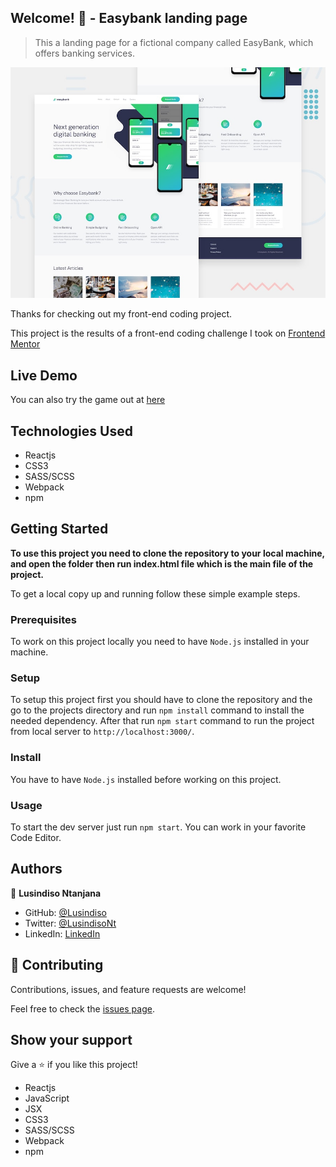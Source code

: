 ## Welcome! 👋 - Easybank landing page
> This a landing page for a fictional company called EasyBank, which offers banking services.

![Design preview for the Easybank landing page coding challenge](./design/desktop-preview.jpg)

Thanks for checking out my front-end coding project.

This project is the results of a front-end coding challenge I took on [Frontend Mentor](https://www.frontendmentor.io)

## Live Demo

You can also try the game out at [here](https://za-easybank.netlify.app/)

## Technologies Used

- Reactjs
- CSS3
- SASS/SCSS
- Webpack
- npm


## Getting Started

**To use this project you need to clone the repository to your local machine, and open the folder then run index.html file which is the main file of the project.**

To get a local copy up and running follow these simple example steps.

### Prerequisites

To work on this project locally you need to have `Node.js` installed in your machine.

### Setup

To setup this project first you should have to clone the repository and the go to the projects directory and run `npm install` command to install the needed dependency. After that run `npm start` command to run the project from local server to `http://localhost:3000/`.

### Install

You have to have `Node.js` installed before working on this project.

### Usage

To start the dev server just run `npm start`.
You can work in your favorite Code Editor.

## Authors

👤 **Lusindiso Ntanjana**

- GitHub: [@Lusindiso](https://github.com/Lusindiso)
- Twitter: [@LusindisoNt](https://twitter.com/LusindisoNt)
- LinkedIn: [LinkedIn](https://www.linkedin.com/in/lusindisontanjana/)

## 🤝 Contributing

Contributions, issues, and feature requests are welcome!

Feel free to check the [issues page](../../issues/).

## Show your support

Give a ⭐️ if you like this project!
- Reactjs
- JavaScript
- JSX
- CSS3
- SASS/SCSS
- Webpack
- npm
